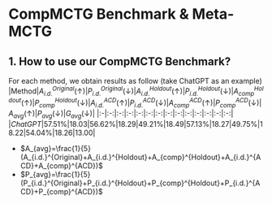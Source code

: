 # CompMCTG Benchmark \& Meta-MCTG
## 1. How to use our CompMCTG Benchmark?
For each method, we obtain results as follow (take ChatGPT as an example)
|Method|$A_{i.d.}^{Original}(\uparrow)$|$P_{i.d.}^{Original}(\downarrow)$|$A_{i.d.}^{Holdout}(\uparrow)$|$P_{i.d.}^{Holdout}(\downarrow)$|$A_{comp}^{Holdout}(\uparrow)$|$P_{comp}^{Holdout}(\downarrow)$|$A_{i.d.}^{ACD}(\uparrow)$|$P_{i.d.}^{ACD}(\downarrow)$|$A_{comp}^{ACD}(\uparrow)$|$P_{comp}^{ACD}(\downarrow)$|$A_{avg}(\uparrow)$|$P_{avg}(\downarrow)$|$G_{avg}(\downarrow)$|
|:-|:-:|:-:|:-:|:-:|:-:|:-:|:-:|:-:|:-:|:-:|:-:|:-:|:-:|
|_ChatGPT_|57.51%|18.03|56.62%|18.29|49.21%|18.49|57.13%|18.27|49.75%|18.22|54.04%|18.26|13.00|

- $A_{avg}=\frac{1}{5}(A_{i.d.}^{Original}+A_{i.d.}^{Holdout}+A_{comp}^{Holdout}+A_{i.d.}^{ACD}+A_{comp}^{ACD})$
- $P_{avg}=\frac{1}{5}(P_{i.d.}^{Original}+P_{i.d.}^{Holdout}+P_{comp}^{Holdout}+P_{i.d.}^{ACD}+P_{comp}^{ACD})$
